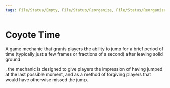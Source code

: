 ```yaml
---
tags: File/Status/Empty, File/Status/Reorganize, File/Status/Reorganize, File/Status/Recategorize, File/Status/Summarize, File/Status/Structuralize
---
```


# Coyote Time


A game mechanic that grants players the ability to jump for a brief period of time (typically just a few frames or fractions of a second) after leaving solid ground

, the mechanic is designed to give players the impression of having jumped at the last possible moment, and as a method of forgiving players that would have otherwise missed the jump.


